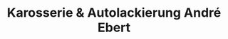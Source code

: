 ---
title: "Karosserie & Autolackierung André Ebert"
url: /braunschweig/karosserie-und-autolackierung-andre-ebert/
shop: Autowerkstatt
---